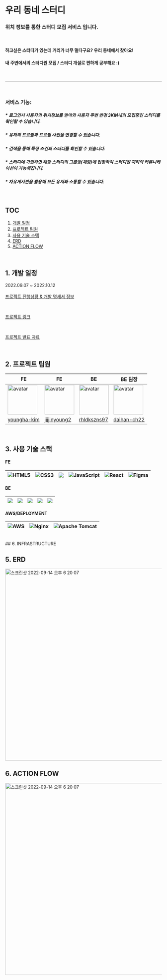 # 우리 동네 스터디 
### 위치 정보를 통한 스터디 모집 서비스 입니다.
<br>

#### 하고싶은 스터디가 있는데 거리가 너무 멀다구요? 우리 동네에서 찾아요! 
#### 내 주변에서의 스터디원 모집 / 스터디 개설로 편하게 공부해요 :) 


<br>

-----

<br>

### 서비스 기능: 

##### * 로그인시 사용자의 위치정보를 받아와 사용자 주변 반경 3KM내의 모집중인 스터디를 확인할 수 있습니다. 
##### * 유저의 프로필과 프로필 사진을 변경할 수 있습니다.
##### * 검색을 통해 특정 조건의 스터디를 확인할 수 있습니다. 
##### * 스터디에 가입하면 해당 스터디의 그룹방(채팅)에 입장하여 스터디원 끼리의 커뮤니케이션이 가능해집니다. 
##### * 자유게시판을 활용해 모든 유저와 소통할 수 있습니다.




<br>

## TOC
1. [개발 일정](#개발-일정)
2. [프로젝트 팀원](#프로젝트-팀원)
3. [사용 기술 스택](#사용-기술-스택)
4. [ERD](#ERD)
5. [ACTION FLOW](#ACTION-FLOW)

<br>

## 1. 개발 일정 
2022.09.07 ~ 2022.10.12 <br><br>
[프로젝트 진행상황 & 개발 명세서 정보](https://docs.google.com/spreadsheets/d/1woYZOvxBLOQJQsSVTUpBkC5F0iwVI_i3ls-ASMX2Y_M/edit#gid=1115838130)

<br>

[프로젝트 링크](http://www.woodongs.site) 


<br>

[프로젝트 발표 자료](https://www.notion.so/codestates/39-Team044-1d1cf9268af045f78a0cb85eedbf7863#2208887488694281acd60c885a91b08a) 

<br>

## 2. 프로젝트 팀원

| FE                                                                                                           | FE                                                                                                           | BE                                                                                                         | BE 팀장                                                                                                                             
| ------------------------------------------------------------------------------------------------------------ | ------------------------------------------------------------------------------------------------------------ | ---------------------------------------------------------------------------------------------------------- | ------------------------------------------------------------------------------------------------------------------------------------- | 
| <img width="95px" height="95px" src="https://avatars.githubusercontent.com/u/84136919?v=4" alt="avatar" />   | <img width="95px" height="95px" src="https://avatars.githubusercontent.com/u/104187924?v=4" alt="avatar" />  | <img width="95px" height="95px" src="https://avatars.githubusercontent.com/u/55127200?v=4" alt="avatar" /> | <img width="95px" height="95px" src="https://avatars.githubusercontent.com/u/87227862?v=4" alt="avatar" />                            |          
| [youngha-kim](https://github.com/youngha-kim)                                                                     | [  jjjjinyoung2](https://github.com/jjjjinyoung2)                                                                     | [rhldkszns97](https://github.com/rhldkszns97)                                                                   | [daihan-ch22](https://github.com/daihan-ch22) | 

<br>

## 3. 사용 기술 스택

#### FE
| ![HTML5](https://img.shields.io/badge/html5-%23E34F26.svg?style=for-the-badge&logo=html5&logoColor=white) | ![CSS3](https://img.shields.io/badge/css3-%231572B6.svg?style=for-the-badge&logo=css3&logoColor=white) | <img src="https://img.shields.io/badge/Redux-764ABC?style=for-the-badge&logo=Redux&logoColor=white"> | ![JavaScript](https://img.shields.io/badge/javascript-%23323330.svg?style=for-the-badge&logo=javascript&logoColor=%23F7DF1E) | ![React](https://img.shields.io/badge/react-%2320232a.svg?style=for-the-badge&logo=react&logoColor=%2361DAFB)| ![Figma](https://img.shields.io/badge/figma-%23F24E1E.svg?style=for-the-badge&logo=figma&logoColor=white) |
|-----|-----|-----|-----|-----|-----|

#### BE
|<img src="https://img.shields.io/badge/JAVA-007396?style=for-the-badge&logo=java&logoColor=white">|<img src="https://img.shields.io/badge/Spring-6DB33F?style=for-the-badge&logo=Spring&logoColor=white">|<img src="https://img.shields.io/badge/SpringBoot-6DB33F?style=for-the-badge&logo=SpringBoot&logoColor=white">|<img src="https://img.shields.io/badge/SrpingSecurity-6DB33F?style=for-the-badge&logo=SpringSecurity&logoColor=white">|<img src="https://img.shields.io/badge/mysql-4479A1?style=for-the-badge&logo=mysql&logoColor=white">|
|-----|-----|-----|-----|-----|

#### AWS/DEPLOYMENT
|![AWS](https://img.shields.io/badge/AWS-%23FF9900.svg?style=for-the-badge&logo=amazon-aws&logoColor=white)|![Nginx](https://img.shields.io/badge/nginx-%23009639.svg?style=for-the-badge&logo=nginx&logoColor=white) | ![Apache Tomcat](https://img.shields.io/badge/apache%20tomcat-%23F8DC75.svg?style=for-the-badge&logo=apache-tomcat&logoColor=black) |
|-----|-----|-----|

<br>
## 6. INFRASTRUCTURE



## 5. ERD 
<img width="615" alt="스크린샷 2022-09-14 오후 6 20 07" src="https://github.com/codestates-seb/seb39_main_044/blob/BE/server/ERDv2.jpg">



## 6. ACTION FLOW



<img width="615" alt="스크린샷 2022-09-14 오후 6 20 07" src="https://user-images.githubusercontent.com/84136919/190116487-edbf95bf-c592-43f0-bc24-0fee5e933400.png">


